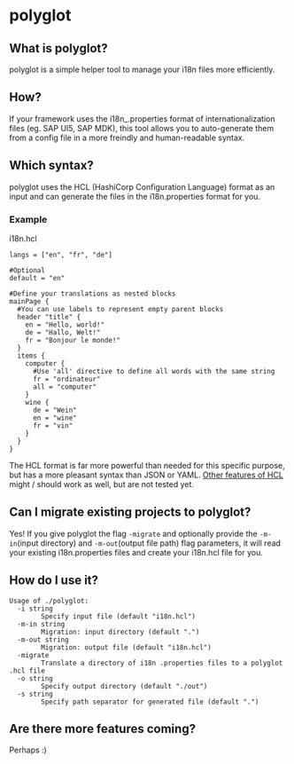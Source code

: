 # polyglot

## What is polyglot?
polyglot is a simple helper tool to manage your i18n files more efficiently.

## How?
If your framework uses the i18n_<lang>.properties format of internationalization files (eg. SAP UI5, SAP MDK), this tool allows you to auto-generate them from a config file in a more freindly  and human-readable syntax.

## Which syntax?
polyglot uses the HCL (HashiCorp Configuration Language) format as an input and can generate the files in the i18n.properties format for you. 

### Example
i18n.hcl
```
langs = ["en", "fr", "de"]

#Optional
default = "en"

#Define your translations as nested blocks
mainPage {
  #You can use labels to represent empty parent blocks
  header "title" {
    en = "Hello, world!"
    de = "Hallo, Welt!"
    fr = "Bonjour le monde!"
  }
  items {
    computer {
      #Use 'all' directive to define all words with the same string
      fr = "ordinateur"
      all = "computer"
    }
    wine {
      de = "Wein"
      en = "wine"
      fr = "vin"
    }
  }
}
```
The HCL format is far more powerful than needed for this specific purpose, but has a more pleasant syntax than JSON or YAML. [Other features of HCL](https://github.com/hashicorp/hcl) might / should work as well, but are not tested yet.

## Can I migrate existing projects to polyglot?
Yes! If you give polyglot the flag `-migrate` and optionally provide the `-m-in`(input directory) and `-m-out`(output file path) flag parameters, it will read your existing i18n.properties files and create your i18n.hcl file for you.

## How do I use it?
```
Usage of ./polyglot:
  -i string
        Specify input file (default "i18n.hcl")
  -m-in string
        Migration: input directory (default ".")
  -m-out string
        Migration: output file (default "i18n.hcl")
  -migrate
        Translate a directory of i18n .properties files to a polyglot .hcl file
  -o string
        Specify output directory (default "./out")
  -s string
        Specify path separator for generated file (default ".")
```

## Are there more features coming?
Perhaps :)
